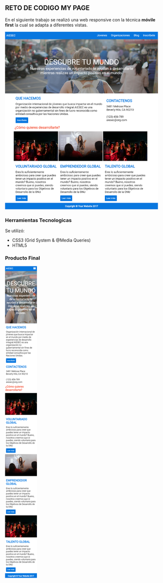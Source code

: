 ## RETO DE CODIGO MY PAGE  
En el siguiente trabajo se realizó una web responsive con la técnica **móvile first** la cual se adapta a diferentes vistas.

![Desktop](assets/images/mobilefirst1.png)

### Herramientas Tecnologicas
Se utilizó:  
- CSS3 (Grid System & @Media Queries)  
- HTML5  

### Producto Final
![Mobile](assets/images/mobilefirst.png)

